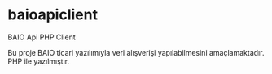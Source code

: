 # baioapiclient
BAIO Api PHP Client

Bu proje BAIO ticari yazılımıyla veri alışverişi yapılabilmesini amaçlamaktadır. PHP ile yazılmıştır.
